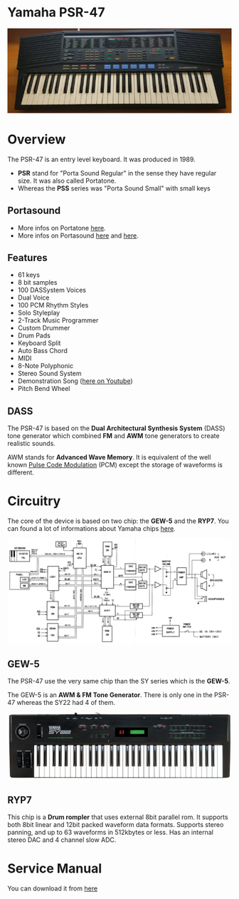 # Yamaha PSR-47

![image-20240824192238906](assets/image-20240824192238906.png)

# Overview

The PSR-47 is an entry level keyboard. It was produced in 1989.

- **PSR** stand for "Porta Sound Regular" in the sense they have regular size. It was also called Portatone.
- Whereas the **PSS** series was "Porta Sound Small" with small keys

## Portasound

- More infos on Portatone [here](https://pianoandsynth.com/yamaha-psr-portatone-models-1984-2022/).
- More infos on Portasound [here](https://pianoandsynth.com/yamaha-pss-portasound-models-1980-1997/) and [here](https://en.wikipedia.org/wiki/Yamaha_Portasound).

## Features

- 61 keys
- 8 bit samples
- 100 DASSystem Voices
- Dual Voice
- 100 PCM Rhythm Styles
- Solo Styleplay
- 2-Track Music Programmer
- Custom Drummer
- Drum Pads
- Keyboard Split
- Auto Bass Chord
- MIDI
- 8-Note Polyphonic
- Stereo Sound System
- Demonstration Song ([here on Youtube](https://www.youtube.com/watch?v=bOYqpjdb0hE))
- Pitch Bend Wheel

## DASS

The PSR-47 is based on the **Dual Architectural Synthesis System** (DASS) tone generator which combined **FM** and **AWM** tone generators to create realistic sounds.

AWM stands for **Advanced Wave Memory**. It is equivalent of the well known [Pulse Code Modulation](https://en.wikipedia.org/wiki/Pulse-code_modulation) (PCM) except the storage of waveforms is different.

# Circuitry

The core of the device is based on two chip: the **GEW-5** and the **RYP7**. You can found a lot of informations about Yamaha chips [here](https://www.dtech.lv/techarticles_yamaha_chips.html).

![image-20240825095411245](assets/image-20240825095411245.png)

## GEW-5

The PSR-47 use the very same chip than the SY series which is the **GEW-5**. 

The GEW-5 is an **AWM & FM Tone Generator**. There is only one in the PSR-47 whereas the SY22 had 4 of them.

![image-20240825100335547](assets/image-20240825100335547.png)

## RYP7

This chip is a **Drum rompler** that uses external 8bit parallel rom. It supports both 8bit linear and 12bit packed waveform data formats. Supports stereo panning, and up to 63 waveforms in 512kbytes or less. Has an internal stereo DAC and 4 channel slow ADC.

# Service Manual

You can download it from [here](https://elektrotanya.com/yamaha_psr-47.zip/download.html#dl)
